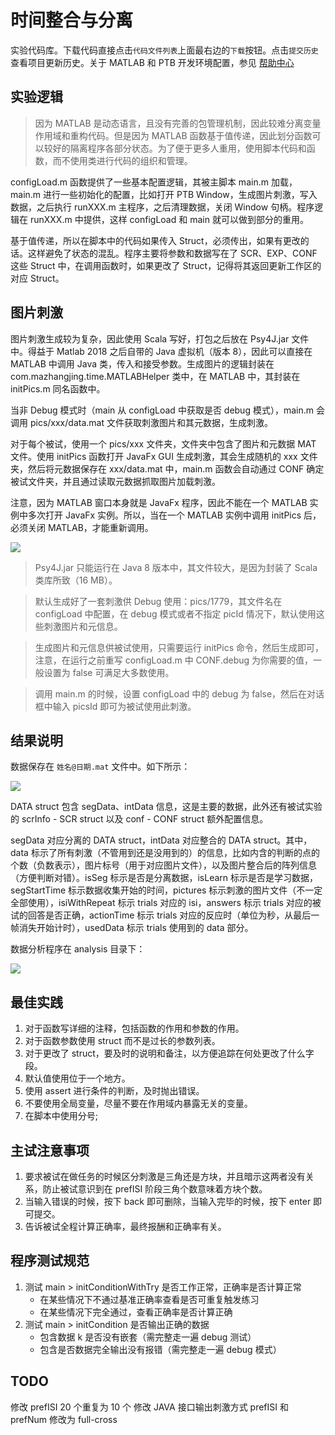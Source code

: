 # 时间整合与分离

实验代码库。下载代码直接点击`代码文件列表`上面最右边的`下载`按钮。点击`提交历史`查看项目更新历史。关于 MATLAB 和 PTB 开发环境配置，参见 [帮助中心](http://help.mazhangjing.com/matlab_ptb)

## 实验逻辑

> 因为 MATLAB 是动态语言，且没有完善的包管理机制，因此较难分离变量作用域和重构代码。但是因为 MATLAB 函数基于值传递，因此划分函数可以较好的隔离程序各部分状态。为了便于更多人重用，使用脚本代码和函数，而不使用类进行代码的组织和管理。

configLoad.m 函数提供了一些基本配置逻辑，其被主脚本 main.m 加载，main.m 进行一些初始化的配置，比如打开 PTB Window，生成图片刺激，写入数据，之后执行 runXXX.m 主程序，之后清理数据，关闭 Window 句柄。程序逻辑在 runXXX.m 中提供，这样 configLoad 和 main 就可以做到部分的重用。

基于值传递，所以在脚本中的代码如果传入 Struct，必须传出，如果有更改的话。这样避免了状态的混乱。程序主要将参数和数据写在了 SCR、EXP、CONF 这些 Struct 中，在调用函数时，如果更改了 Struct，记得将其返回更新工作区的对应 Struct。

## 图片刺激

图片刺激生成较为复杂，因此使用 Scala 写好，打包之后放在 Psy4J.jar 文件中。得益于 Matlab 2018 之后自带的 Java 虚拟机（版本 8），因此可以直接在 MATLAB 中调用 Java 类，传入和接受参数。生成图片的逻辑封装在 com.mazhangjing.time.MATLABHelper 类中，在 MATLAB 中，其封装在 initPics.m 同名函数中。

当非 Debug 模式时（main 从 configLoad 中获取是否 debug 模式），main.m 会调用 pics/xxx/data.mat 文件获取刺激图片和其元数据，生成刺激。

对于每个被试，使用一个 pics/xxx 文件夹，文件夹中包含了图片和元数据 MAT 文件。使用 initPics 函数打开 JavaFx GUI 生成刺激，其会生成随机的 xxx 文件夹，然后将元数据保存在 xxx/data.mat 中，main.m 函数会自动通过 CONF 确定被试文件夹，并且通过读取元数据抓取图片加载刺激。

注意，因为 MATLAB 窗口本身就是 JavaFx 程序，因此不能在一个 MATLAB 实例中多次打开 JavaFx 实例。所以，当在一个 MATLAB 实例中调用 initPics 后，必须关闭 MATLAB，才能重新调用。

![](http://static2.mazhangjing.com/20191204/ff661f0_WX20191204-181236.png)

> Psy4J.jar 只能运行在 Java 8 版本中，其文件较大，是因为封装了 Scala 类库所致（16 MB）。

> 默认生成好了一套刺激供 Debug 使用：pics/1779，其文件名在 configLoad 中配置，在 debug 模式或者不指定 picId 情况下，默认使用这些刺激图片和元信息。

> 生成图片和元信息供被试使用，只需要运行 initPics 命令，然后生成即可，注意，在运行之前重写 configLoad.m 中 CONF.debug 为你需要的值，一般设置为 false 可满足大多数使用。

> 调用 main.m 的时候，设置 configLoad 中的 debug 为 false，然后在对话框中输入 picsId 即可为被试使用此刺激。

## 结果说明

数据保存在 `姓名@日期.mat` 文件中。如下所示：

![](http://static2.mazhangjing.com/20191206/cc9d42a_data_example.png)

DATA struct 包含 segData、intData 信息，这是主要的数据，此外还有被试实验的 scrInfo - SCR struct 以及 conf - CONF struct 额外配置信息。

segData 对应分离的 DATA struct，intData 对应整合的 DATA struct。其中，data 标示了所有刺激（不管用到还是没用到的）的信息，比如内含的判断的点的个数（负数表示），图片标号（用于对应图片文件），以及图片整合后的阵列信息（方便判断对错）。isSeg 标示是否是分离数据，isLearn 标示是否是学习数据，segStartTime 标示数据收集开始的时间，pictures 标示刺激的图片文件（不一定全部使用），isiWithRepeat 标示 trials 对应的 isi，answers 标示 trials 对应的被试的回答是否正确，actionTime 标示 trials 对应的反应时（单位为秒，从最后一帧消失开始计时），usedData 标示 trials 使用到的 data 部分。

数据分析程序在 analysis 目录下：

![](http://static2.mazhangjing.com/20191230/05228dd_WX20191230-200024.png)


## 最佳实践

1. 对于函数写详细的注释，包括函数的作用和参数的作用。
2. 对于函数参数使用 struct 而不是过长的参数列表。
3. 对于更改了 struct，要及时的说明和备注，以方便追踪在何处更改了什么字段。
4. 默认值使用位于一个地方。
5. 使用 assert 进行条件的判断，及时抛出错误。
6. 不要使用全局变量，尽量不要在作用域内暴露无关的变量。
7. 在脚本中使用分号;

## 主试注意事项

1. 要求被试在做任务的时候区分刺激是三角还是方块，并且暗示这两者没有关系，防止被试意识到在 prefISI 阶段三角个数意味着方块个数。
2. 当输入错误的时候，按下 back 即可删除，当输入完毕的时候，按下 enter 即可提交。
3. 告诉被试全程计算正确率，最终报酬和正确率有关。

## 程序测试规范

1. 测试 main > initConditionWithTry 是否工作正常，正确率是否计算正常
	- 在某些情况下不通过基准正确率查看是否可重复触发练习
	- 在某些情况下完全通过，查看正确率是否计算正确
2. 测试 main > initCondition 是否输出正确的数据
	- 包含数据 k 是否没有嵌套（需完整走一遍 debug 测试）
	- 包含是否数据完全输出没有报错（需完整走一遍 debug 模式）

## TODO

修改 prefISI 20 个重复为 10 个
修改 JAVA 接口输出刺激方式
prefISI 和 prefNum 修改为 full-cross
